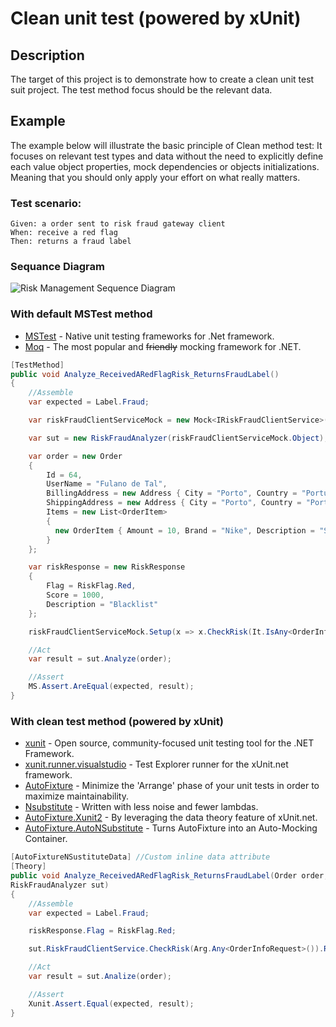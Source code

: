 # Clean unit test (powered by xUnit)

## Description
The target of this project is to demonstrate how to create a clean unit test suit project. The test method focus should be the relevant data.

## Example

The example below will illustrate the basic principle of Clean method test:  It focuses on relevant test types and data without the need to explicitly define each value object properties, mock dependencies or objects initializations. Meaning that you should only apply your effort on what really matters.

### Test scenario:

```
Given: a order sent to risk fraud gateway client
When: receive a red flag
Then: returns a fraud label 
```

### Sequance Diagram

![Risk Management Sequence Diagram](https://github.com/thiagofis/xunit/blob/master/risk%20management%20sequence%20diagram.png)

### With default MSTest method

* [MSTest](https://www.nuget.org/packages/MSTest.TestFramework/) -  Native unit testing frameworks for .Net framework.
* [Moq](https://github.com/moq/moq) - The most popular and ~~friendly~~ mocking framework for .NET.
```c#
[TestMethod]
public void Analyze_ReceivedARedFlagRisk_ReturnsFraudLabel()
{
    //Assemble
    var expected = Label.Fraud;

    var riskFraudClientServiceMock = new Mock<IRiskFraudClientService>();

    var sut = new RiskFraudAnalyzer(riskFraudClientServiceMock.Object);

    var order = new Order
    {
        Id = 64,
        UserName = "Fulano de Tal",
        BillingAddress = new Address { City = "Porto", Country = "Portugal", State = "Porto" },
        ShippingAddress = new Address { City = "Porto", Country = "Portugal", State = "Porto" },
        Items = new List<OrderItem> 
        { 
          new OrderItem { Amount = 10, Brand = "Nike", Description = "Shoes", Type = "Summer" }            
        }
    };

    var riskResponse = new RiskResponse
    {
        Flag = RiskFlag.Red,
        Score = 1000,
        Description = "Blacklist"
    };

    riskFraudClientServiceMock.Setup(x => x.CheckRisk(It.IsAny<OrderInfoRequest>())).Returns(riskResponse);

    //Act
    var result = sut.Analyze(order);

    //Assert
    MS.Assert.AreEqual(expected, result);
}
```


 ### With clean test method (powered by xUnit)

* [xunit](https://xunit.github.io/) - Open source, community-focused unit testing tool for the .NET Framework.
* [xunit.runner.visualstudio](https://www.nuget.org/packages/xunit.runner.visualstudio/) - Test Explorer runner for the xUnit.net framework.
* [AutoFixture](https://github.com/AutoFixture/AutoFixture) - Minimize the 'Arrange' phase of your unit tests in order to maximize maintainability.
* [Nsubstitute](http://nsubstitute.github.io/) - Written with less noise and fewer lambdas.
* [AutoFixture.Xunit2](https://www.nuget.org/packages/AutoFixture.Xunit2/) - By leveraging the data theory feature of xUnit.net.
* [AutoFixture.AutoNSubstitute](https://www.nuget.org/packages/AutoFixture.AutoNSubstitute/) - Turns AutoFixture into an Auto-Mocking Container.

```c#
[AutoFixtureNSustituteData] //Custom inline data attribute
[Theory]
public void Analyze_ReceivedARedFlagRisk_ReturnsFraudLabel(Order order, RiskResponse riskResponse, 
RiskFraudAnalyzer sut)
{
	//Assemble       
	var expected = Label.Fraud;            

	riskResponse.Flag = RiskFlag.Red;

	sut.RiskFraudClientService.CheckRisk(Arg.Any<OrderInfoRequest>()).Returns(riskResponse);

	//Act
	var result = sut.Analize(order);

	//Assert
	Xunit.Assert.Equal(expected, result);
}
```
